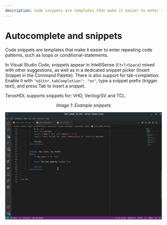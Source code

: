 ```yaml
---
description: Code snippets are templates that make it easier to enter repeating code patterns, such as loops or conditional-statements.
---
```


# Autocomplete and snippets

Code snippets are templates that make it easier to enter repeating code patterns, such as loops or conditional-statements.

In Visual Studio Code, snippets appear in IntelliSense (`Ctrl+Space`) mixed with other suggestions, as well as in a dedicated snippet picker (Insert Snippet in the Command Palette). There is also support for tab-completion: Enable it with `"editor.tabCompletion": "on"`, type a snippet prefix (trigger text), and press Tab to insert a snippet.

TerosHDL supports snippets for: VHD, Verilog/SV and TCL.

<p align="center">
<i>Image 1: Example snippets </i>

![Example Problem](/img/editor/snippet.gif) 
</p>
